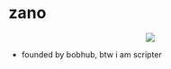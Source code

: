 # zano
<div align="center">
  <a href="https://discord.com/users/1206898107258773518"><img src="https://lanyard.cnrad.dev/api/1206898107258773518"></a>
</div>


- founded by bobhub, btw i am scripter
